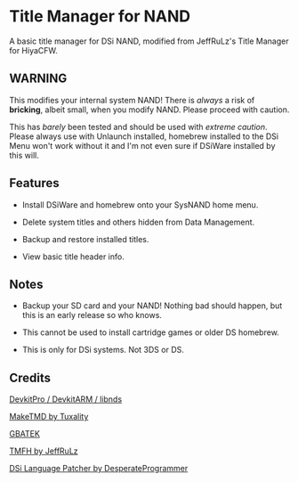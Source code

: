 # Title Manager for NAND
A basic title manager for DSi NAND, modified from JeffRuLz's Title Manager for HiyaCFW.

## WARNING
This modifies your internal system NAND! There is *always* a risk of **bricking**, albeit small, when you modify NAND. Please proceed with caution.

This has *barely* been tested and should be used with *extreme caution*. Please always use with Unlaunch installed, homebrew installed to the DSi Menu won't work without it and I'm not even sure if DSiWare installed by this will.

## Features
- Install DSiWare and homebrew onto your SysNAND home menu.

- Delete system titles and others hidden from Data Management.

- Backup and restore installed titles.

- View basic title header info.

## Notes
- Backup your SD card and your NAND! Nothing bad should happen, but this is an early release so who knows.

- This cannot be used to install cartridge games or older DS homebrew.

- This is only for DSi systems. Not 3DS or DS.

## Credits
[DevkitPro / DevkitARM / libnds](https://devkitpro.org/)

[MakeTMD by Tuxality](https://github.com/Tuxality/maketmd)

[GBATEK](https://problemkaputt.de/gbatek.htm)

[TMFH by JeffRuLz](https://github.com/JeffRuLz/TMFH)

[DSi Language Patcher by DesperateProgrammer](https://github.com/DesperateProgrammer/DSiLanguagePacher)
